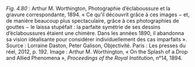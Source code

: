 *Fig. 4.80 :* Arthur M. Worthington, Photographie d’éclaboussure et la gravure correspondante, 1894. « Ce qu’il découvrit grâce à ces images − et, de manière beaucoup plus spectaculaire, grâce à ces photographies de gouttes − le laissa stupéfait : la parfaite symétrie de ses dessins d’éclaboussures étaient une chimère. Dans les années 1890, il abandonna sa vision idéalisante pour considérer individuellement des cas imparfaits ».  
Source : Lorraine Daston, Peter Galison, Objectivité. Paris : Les presses du réel, 2012, p. 192. Image : Arthur M. Worthington, « On the Splash of a Drop and Allied Phenomena », *Proceedings of the Royal Institution*, n°14, 1894.